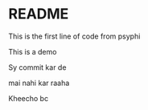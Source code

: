 # README

This is the first line of code from psyphi

This is a demo

Sy commit kar de

mai nahi kar raaha

Kheecho bc
